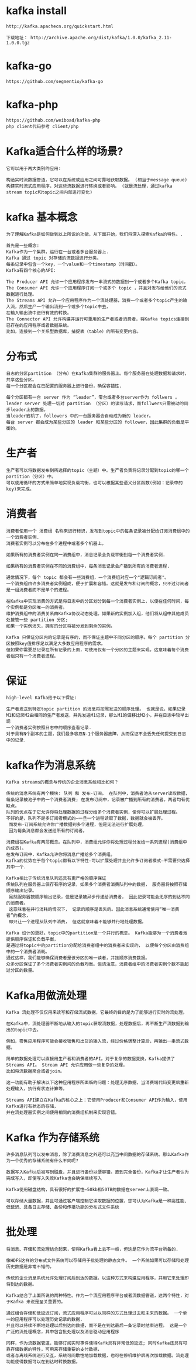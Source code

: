 # kafka install

    http://kafka.apachecn.org/quickstart.html
    
    下载地址： http://archive.apache.org/dist/kafka/1.0.0/kafka_2.11-1.0.0.tgz
    
# kafka-go

    https://github.com/segmentio/kafka-go

# kafka-php

    https://github.com/weiboad/kafka-php
    php client代码参考 client/php

# Kafka适合什么样的场景?

    它可以用于两大类别的应用:
    
    构造实时流数据管道，它可以在系统或应用之间可靠地获取数据。 (相当于message queue)
    构建实时流式应用程序，对这些流数据进行转换或者影响。 (就是流处理，通过kafka stream topic和topic之间内部进行变化)

# kafka 基本概念

    为了理解Kafka是如何做到以上所说的功能，从下面开始，我们将深入探索Kafka的特性。.
    
    首先是一些概念:
    Kafka作为一个集群，运行在一台或者多台服务器上.
    Kafka 通过 topic 对存储的流数据进行分类。
    每条记录中包含一个key，一个value和一个timestamp（时间戳）。
    Kafka有四个核心的API:
    
    The Producer API 允许一个应用程序发布一串流式的数据到一个或者多个Kafka topic。
    The Consumer API 允许一个应用程序订阅一个或多个 topic ，并且对发布给他们的流式数据进行处理。
    The Streams API 允许一个应用程序作为一个流处理器，消费一个或者多个topic产生的输入流，然后生产一个输出流到一个或多个topic中去，
    在输入输出流中进行有效的转换。
    The Connector API 允许构建并运行可重用的生产者或者消费者，将Kafka topics连接到已存在的应用程序或者数据系统。
    比如，连接到一个关系型数据库，捕捉表（table）的所有变更内容。

# 分布式

    日志的分区partition （分布）在Kafka集群的服务器上。每个服务器在处理数据和请求时，共享这些分区。
    每一个分区都会在已配置的服务器上进行备份，确保容错性.
    
    每个分区都有一台 server 作为 “leader”，零台或者多台server作为 follwers 。
    leader server 处理一切对 partition （分区）的读写请求，而follwers只需被动的同步leader上的数据。
    当leader宕机了，followers 中的一台服务器会自动成为新的 leader。
    每台 server 都会成为某些分区的 leader 和某些分区的 follower，因此集群的负载是平衡的。

# 生产者

    生产者可以将数据发布到所选择的topic（主题）中。生产者负责将记录分配到topic的哪一个 partition（分区）中。
    可以使用循环的方式来简单地实现负载均衡，也可以根据某些语义分区函数(例如：记录中的key)来完成。

# 消费者
      
    消费者使用一个 消费组 名称来进行标识，发布到topic中的每条记录被分配给订阅消费组中的一个消费者实例.
    消费者实例可以分布在多个进程中或者多个机器上。
    
    如果所有的消费者实例在同一消费组中，消息记录会负载平衡到每一个消费者实例.
    
    如果所有的消费者实例在不同的消费组中，每条消息记录会广播到所有的消费者进程.
    
    通常情况下，每个 topic 都会有一些消费组，一个消费组对应一个"逻辑订阅者"。
    一个消费组由许多消费者实例组成，便于扩展和容错。这就是发布和订阅的概念，只不过订阅者是一组消费者而不是单个的进程。
    
    在Kafka中实现消费的方式是将日志中的分区划分到每一个消费者实例上，以便在任何时间，每个实例都是分区唯一的消费者。
    维护消费组中的消费关系由Kafka协议动态处理。如果新的实例加入组，他们将从组中其他成员处接管一些 partition 分区;
    如果一个实例消失，拥有的分区将被分发到剩余的实例。
    
    Kafka 只保证分区内的记录是有序的，而不保证主题中不同分区的顺序。每个 partition 分区按照key值排序足以满足大多数应用程序的需求。
    但如果你需要总记录在所有记录的上面，可使用仅有一个分区的主题来实现，这意味着每个消费者组只有一个消费者进程。
# 保证

    high-level Kafka给予以下保证:
    
    生产者发送到特定topic partition 的消息将按照发送的顺序处理。 也就是说，如果记录M1和记录M2由相同的生产者发送，并先发送M1记录，那么M1的偏移比M2小，并在日志中较早出现
    一个消费者实例按照日志中的顺序查看记录.
    对于具有N个副本的主题，我们最多容忍N-1个服务器故障，从而保证不会丢失任何提交到日志中的记录.
    
# kafka作为消息系统

    Kafka streams的概念与传统的企业消息系统相比如何？
    
    传统的消息系统有两个模块: 队列 和 发布-订阅。 在队列中，消费者池从server读取数据，
    每条记录被池子中的一个消费者消费; 在发布订阅中，记录被广播到所有的消费者。两者均有优缺点。 
    队列的优点在于它允许你将处理数据的过程分给多个消费者实例，使你可以扩展处理过程。 
    不好的是，队列不是多订阅者模式的—一旦一个进程读取了数据，数据就会被丢弃。
     而发布-订阅系统允许你广播数据到多个进程，但是无法进行扩展处理，
     因为每条消息都会发送给所有的订阅者。
    
    消费组在Kafka有两层概念。在队列中，消费组允许你将处理过程分发给一系列进程(消费组中的成员)。 
    在发布订阅中，Kafka允许你将消息广播给多个消费组。
    Kafka的优势在于每个topic都有以下特性—可以扩展处理并且允许多订阅者模式—不需要只选择其中一个.
    
    Kafka相比于传统消息队列还具有更严格的顺序保证
    传统队列在服务器上保存有序的记录，如果多个消费者消费队列中的数据， 服务器将按照存储顺序输出记录。
     虽然服务器按顺序输出记录，但是记录被异步传递给消费者， 因此记录可能会无序的到达不同的消费者。
     这意味着在并行消耗的情况下， 记录的顺序是丢失的。因此消息系统通常使用“唯一消费者”的概念，
     即只让一个进程从队列中消费， 但这就意味着不能够并行地处理数据。
    
    Kafka 设计的更好。topic中的partition是一个并行的概念。 Kafka能够为一个消费者池提供顺序保证和负载平衡，
    是通过将topic中的partition分配给消费者组中的消费者来实现的， 以便每个分区由消费组中的一个消费者消耗。
    通过这样，我们能够确保消费者是该分区的唯一读者，并按顺序消费数据。 
    众多分区保证了多个消费者实例间的负载均衡。但请注意，消费者组中的消费者实例个数不能超过分区的数量。

# Kafka用做流处理

    Kafka 流处理不仅仅用来读写和存储流式数据，它最终的目的是为了能够进行实时的流处理。
    
    在Kafka中，流处理器不断地从输入的topic获取流数据，处理数据后，再不断生产流数据到输出的topic中去。
    
    例如，零售应用程序可能会接收销售和出货的输入流，经过价格调整计算后，再输出一串流式数据。
    
    简单的数据处理可以直接用生产者和消费者的API。对于复杂的数据变换，Kafka提供了Streams API。 Stream API 允许应用做一些复杂的处理，
    比如将流数据聚合或者join。
    
    这一功能有助于解决以下这种应用程序所面临的问题：处理无序数据，当消费端代码变更后重新处理输入，执行有状态计算等。
    
    Streams API建立在Kafka的核心之上：它使用Producer和Consumer API作为输入，使用Kafka进行有状态的存储， 
    并在流处理器实例之间使用相同的消费组机制来实现容错。
    
# Kafka 作为存储系统

    许多消息队列可以发布消息，除了消费消息之外还可以充当中间数据的存储系统。那么Kafka作为一个优秀的存储系统有什么不同呢?
    
    数据写入Kafka后被写到磁盘，并且进行备份以便容错。直到完全备份，Kafka才让生产者认为完成写入，即使写入失败Kafka也会确保继续写入
    
    Kafka使用磁盘结构，具有很好的扩展性—50kb和50TB的数据在server上表现一致。
    
    可以存储大量数据，并且可通过客户端控制它读取数据的位置，您可认为Kafka是一种高性能、低延迟、具备日志存储、备份和传播功能的分布式文件系统

# 批处理

    将消息、存储和流处理结合起来，使得Kafka看上去不一般，但这是它作为流平台所备的.
    
    像HDFS这样的分布式文件系统可以存储用于批处理的静态文件。 一个系统如果可以存储和处理历史数据是非常不错的。
    
    传统的企业消息系统允许处理订阅后到达的数据。以这种方式来构建应用程序，并用它来处理即将到达的数据。
    
    Kafka结合了上面所说的两种特性。作为一个流应用程序平台或者流数据管道，这两个特性，对于Kafka 来说是至关重要的。
    
    通过组合存储和低延迟订阅，流式应用程序可以以同样的方式处理过去和未来的数据。 一个单一的应用程序可以处理历史记录的数据，
    并且可以持续不断地处理以后到达的数据，而不是在到达最后一条记录时结束进程。 这是一个广泛的流处理概念，其中包含批处理以及消息驱动应用程序
    
    同样，作为流数据管道，能够订阅实时事件使得Kafk具有非常低的延迟; 同时Kafka还具有可靠存储数据的特性，可用来存储重要的支付数据， 
    或者与离线系统进行交互，系统可间歇性地加载数据，也可在停机维护后再次加载数据。流处理功能使得数据可以在到达时转换数据。
    
    